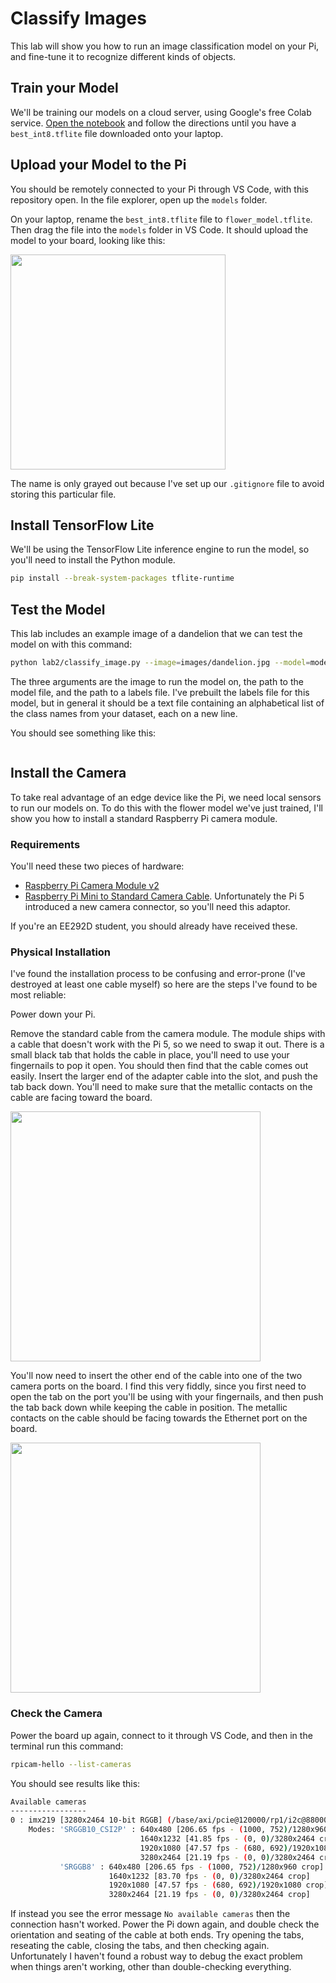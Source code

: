 # Classify Images

This lab will show you how to run an image classification model on your Pi, and
fine-tune it to recognize different kinds of objects.

## Train your Model

We'll be training our models on a cloud server, using Google's free Colab 
service. [Open the notebook](https://colab.research.google.com/github/ee292d/labs/blob/main/lab2/notebook.ipynb)
and follow the directions until you have a `best_int8.tflite` file downloaded
onto your laptop.

## Upload your Model to the Pi

You should be remotely connected to your Pi through VS Code, with this 
repository open. In the file explorer, open up the `models` folder.

On your laptop, rename the `best_int8.tflite` file to `flower_model.tflite`.
Then drag the file into the `models` folder in VS Code. It should upload the
model to your board, looking like this:

<image src="doc_images/flower_model_upload.png" width="344px"/>

The name is only grayed out because I've set up our `.gitignore` file to avoid
storing this particular file.

## Install TensorFlow Lite

We'll be using the TensorFlow Lite inference engine to run the model, so you'll
need to install the Python module.

```bash
pip install --break-system-packages tflite-runtime
```

## Test the Model

This lab includes an example image of a dandelion that we can test the model on 
with this command:

```bash
python lab2/classify_image.py --image=images/dandelion.jpg --model=models/flower_model.tflite --label_file=models/flower_labels.txt
```

The three arguments are the image to run the model on, the path to the model 
file, and the path to a labels file. I've prebuilt the labels file for this 
model, but in general it should be a text file containing an alphabetical list
of the class names from your dataset, each on a new line.

You should see something like this:

```bash

```

## Install the Camera

To take real advantage of an edge device like the Pi, we need local sensors to
run our models on. To do this with the flower model we've just trained, I'll
show you how to install a standard Raspberry Pi camera module.

### Requirements

You'll need these two pieces of hardware:
 - [Raspberry Pi Camera Module v2](https://www.raspberrypi.com/products/camera-module-v2/)
 - [Raspberry Pi Mini to Standard Camera Cable](https://www.raspberrypi.com/products/camera-cable/). Unfortunately the Pi 5 introduced a new camera connector, so you'll need this adaptor.

If you're an EE292D student, you should already have received these.

### Physical Installation

I've found the installation process to be confusing and error-prone (I've
destroyed at least one cable myself) so here are the steps I've found to be
most reliable:

Power down your Pi.

Remove the standard cable from the camera module. The module ships with a cable
that doesn't work with the Pi 5, so we need to swap it out. There is a small
black tab that holds the cable in place, you'll need to use your fingernails to
pop it open. You should then find that the cable comes out easily. Insert the
larger end of the adapter cable into the slot, and push the tab back down.
You'll need to make sure that the metallic contacts on the cable are facing
toward the board.

<image src="doc_images/cam_cable1.jpg" width="400px"/>

You'll now need to insert the other end of the cable into one of the two camera
ports on the board. I find this very fiddly, since you first need to open the
tab on the port you'll be using with your fingernails, and then push the tab
back down while keeping the cable in position. The metallic contacts on the
cable should be facing towards the Ethernet port on the board.

<image src="doc_images/cam_cable2.jpg" width="400px"/>

### Check the Camera

Power the board up again, connect to it through VS Code, and then in the 
terminal run this command:

```bash
rpicam-hello --list-cameras
```

You should see results like this:

```bash
Available cameras
-----------------
0 : imx219 [3280x2464 10-bit RGGB] (/base/axi/pcie@120000/rp1/i2c@88000/imx219@10)
    Modes: 'SRGGB10_CSI2P' : 640x480 [206.65 fps - (1000, 752)/1280x960 crop]
                             1640x1232 [41.85 fps - (0, 0)/3280x2464 crop]
                             1920x1080 [47.57 fps - (680, 692)/1920x1080 crop]
                             3280x2464 [21.19 fps - (0, 0)/3280x2464 crop]
           'SRGGB8' : 640x480 [206.65 fps - (1000, 752)/1280x960 crop]
                      1640x1232 [83.70 fps - (0, 0)/3280x2464 crop]
                      1920x1080 [47.57 fps - (680, 692)/1920x1080 crop]
                      3280x2464 [21.19 fps - (0, 0)/3280x2464 crop]
```

If instead you see the error message `No available cameras` then the connection
hasn't worked. Power the Pi down again, and double check the orientation and
seating of the cable at both ends. Try opening the tabs, reseating the cable,
closing the tabs, and then checking again. Unfortunately I haven't found a 
robust way to debug the exact problem when things aren't working, other than
double-checking everything.